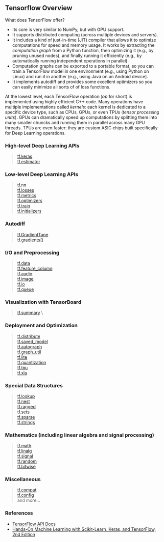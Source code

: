 ## Tensorflow Overview

What does TensorFlow offer?

- Its core is very similar to NumPy, but with GPU support.
- It supports distributed computing (across multiple devices and servers).
- It includes a kind of just-in-time (JIT) compiler that allows it to optimize computations for speed and memory usage. It works by extracting the _computation graph_ from a Python function, then optimizing it (e.g., by pruning unused nodes), and finally running it efficiently (e.g., by automatically running independent operations in parallel).
- Computation graphs can be exported to a portable format, so you can train a TensorFlow model in one environment (e.g., using Python on Linux) and run it in another (e.g., using Java on an Android device).
- It implements autodiff and provides some excellent optimizers so you can easily minimize all sorts of of loss functions.

At the lowest level, each TensorFlow operation (_op_ for short) is implemented using highly efficient C++ code. Many operations have multiple implementations called _kernels_: each kernel is dedicated to a specific device type, such as CPUs, GPUs, or even TPUs (_tensor processing units_). GPUs can dramatically speed up computations by splitting them into many smaller chuncks and running them in parallel across many GPU threads. TPUs are even faster: they are custom ASIC chips built specifically for Deep Learning operations.

### High-level Deep Learning APIs

> [tf.keras](https://www.tensorflow.org/api_docs/python/tf/keras) \
> [tf.estimator](https://www.tensorflow.org/api_docs/python/tf/estimator)

### Low-level Deep Learning APIs

> [tf.nn](https://www.tensorflow.org/api_docs/python/tf/nn) \
> [tf.losses](https://www.tensorflow.org/api_docs/python/tf/losses) \
> [tf.metrics](https://www.tensorflow.org/api_docs/python/tf/metrics) \
> [tf.optimizers](https://www.tensorflow.org/api_docs/python/tf/optimizers) \
> [tf.train](https://www.tensorflow.org/api_docs/python/tf/train) \
> [tf.initializers](https://www.tensorflow.org/api_docs/python/tf/initializers)

### Autodiff

> [tf.GradientTape](https://www.tensorflow.org/api_docs/python/tf/GradientTape) \
> [tf.gradients()](https://www.tensorflow.org/api_docs/python/tf/gradients)

### I/O and Preprocessing

> [tf.data](https://www.tensorflow.org/api_docs/python/tf/data) \
> [tf.feature_column](https://www.tensorflow.org/api_docs/python/tf/feature_column) \
> [tf.audio](https://www.tensorflow.org/api_docs/python/tf/audio) \
> [tf.image](https://www.tensorflow.org/api_docs/python/tf/image) \
> [tf.io](https://www.tensorflow.org/api_docs/python/tf/io) \
> [tf.queue](https://www.tensorflow.org/api_docs/python/tf/queue)

### Visualization with TensorBoard

> [tf.summary](https://www.tensorflow.org/api_docs/python/tf/summary) \

### Deployment and Optimization

> [tf.distribute](https://www.tensorflow.org/api_docs/python/tf/distribute) \
> [tf.saved_model](https://www.tensorflow.org/api_docs/python/tf/saved_model) \
> [tf.autograph](https://www.tensorflow.org/api_docs/python/tf/autograph) \
> [tf.graph_util](https://www.tensorflow.org/api_docs/python/tf/graph_util) \
> [tf.lite](https://www.tensorflow.org/api_docs/python/tf/lite) \
> [tf.quantization](https://www.tensorflow.org/api_docs/python/tf/quantization) \
> [tf.tpu](https://www.tensorflow.org/api_docs/python/tf/tpu) \
> [tf.xla](https://www.tensorflow.org/api_docs/python/tf/xla)

### Special Data Structures

> [tf.lookup](https://www.tensorflow.org/api_docs/python/tf/lookup) \
> [tf.nest](https://www.tensorflow.org/api_docs/python/tf/nest) \
> [tf.ragged](https://www.tensorflow.org/api_docs/python/tf/ragged) \
> [tf.sets](https://www.tensorflow.org/api_docs/python/tf/sets) \
> [tf.sparse](https://www.tensorflow.org/api_docs/python/tf/sparse) \
> [tf.strings](https://www.tensorflow.org/api_docs/python/tf/strings)

### Mathematics (including linear algebra and signal processing)

> [tf.math](https://www.tensorflow.org/api_docs/python/tf/math) \
> [tf.linalg](https://www.tensorflow.org/api_docs/python/tf/linalg) \
> [tf.signal](https://www.tensorflow.org/api_docs/python/tf/signal) \
> [tf.random](https://www.tensorflow.org/api_docs/python/tf/random) \
> [tf.bitwise](https://www.tensorflow.org/api_docs/python/tf/bitwise)

### Miscellaneous

> [tf.compat](https://www.tensorflow.org/api_docs/python/tf/compat) \
> [tf.config](https://www.tensorflow.org/api_docs/python/tf/config) \
> and more...

### References

- [TensorFlow API Docs](https://www.tensorflow.org/api_docs/python/tf)
- [Hands-On Machine Learning with Scikit-Learn, Keras, and TensorFlow, 2nd Edition](https://www.oreilly.com/library/view/hands-on-machine-learning/9781492032632/)
